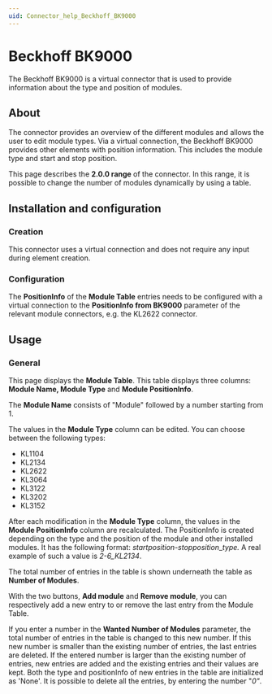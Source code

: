 ```yaml
---
uid: Connector_help_Beckhoff_BK9000
---
```


# Beckhoff BK9000

The Beckhoff BK9000 is a virtual connector that is used to provide information about the type and position of modules.

## About

The connector provides an overview of the different modules and allows the user to edit module types. Via a virtual connection, the Beckhoff BK9000 provides other elements with position information. This includes the module type and start and stop position.

This page describes the **2.0.0 range** of the connector. In this range, it is possible to change the number of modules dynamically by using a table.

## Installation and configuration

### Creation

This connector uses a virtual connection and does not require any input during element creation.

### Configuration

The **PositionInfo** of the **Module Table** entries needs to be configured with a virtual connection to the **PositionInfo from BK9000** parameter of the relevant module connectors, e.g. the KL2622 connector.

## Usage

### General

This page displays the **Module Table**. This table displays three columns: **Module Name, Module Type** and **Module PositionInfo**.

The **Module Name** consists of "Module" followed by a number starting from 1.

The values in the **Module Type** column can be edited. You can choose between the following types:

- KL1104
- KL2134
- KL2622
- KL3064
- KL3122
- KL3202
- KL3152

After each modification in the **Module Type** column, the values in the **Module PositionInfo** column are recalculated. The PositionInfo is created depending on the type and the position of the module and other installed modules. It has the following format: *startposition*-*stopposition*\_*type.* A real example of such a value is *2-6_KL2134*.

The total number of entries in the table is shown underneath the table as **Number of Modules**.

With the two buttons, **Add module** and **Remove module**, you can respectively add a new entry to or remove the last entry from the Module Table.

If you enter a number in the **Wanted Number of Modules** parameter, the total number of entries in the table is changed to this new number. If this new number is smaller than the existing number of entries, the last entries are deleted. If the entered number is larger than the existing number of entries, new entries are added and the existing entries and their values are kept. Both the type and positionInfo of new entries in the table are initialized as 'None'. It is possible to delete all the entries, by entering the number "*0"*.
